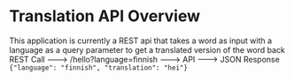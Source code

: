 # Translation API Overview
This application is currently a REST api that takes a word as input with a language as a query
parameter to get a translated version of the word back
REST Call ---> /hello?language=finnish ---> API ---> JSON Response `{"language": "finnish",
    "translation": "hei"}`
